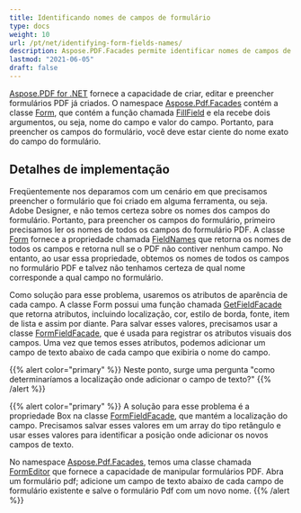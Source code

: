 ```yaml
---
title: Identificando nomes de campos de formulário
type: docs
weight: 10
url: /pt/net/identifying-form-fields-names/
description: Aspose.PDF.Facades permite identificar nomes de campos de formulário usando a Classe Form.
lastmod: "2021-06-05"
draft: false
---
```


[Aspose.PDF for .NET](/pdf/pt/net/) fornece a capacidade de criar, editar e preencher formulários PDF já criados. O namespace [Aspose.Pdf.Facades](https://reference.aspose.com/pdf/net/aspose.pdf.facades) contém a classe [Form](https://reference.aspose.com/pdf/net/aspose.pdf.facades/form), que contém a função chamada [FillField](https://reference.aspose.com/pdf/net/aspose.pdf.facades/form/methods/fillfield/index) e ela recebe dois argumentos, ou seja, nome do campo e valor do campo. Portanto, para preencher os campos do formulário, você deve estar ciente do nome exato do campo do formulário.

## Detalhes de implementação

Freqüentemente nos deparamos com um cenário em que precisamos preencher o formulário que foi criado em alguma ferramenta, ou seja. Adobe Designer, e não temos certeza sobre os nomes dos campos do formulário. Portanto, para preencher os campos do formulário, primeiro precisamos ler os nomes de todos os campos do formulário PDF. A classe [Form](https://reference.aspose.com/pdf/net/aspose.pdf.facades/form) fornece a propriedade chamada [FieldNames](https://reference.aspose.com/pdf/net/aspose.pdf.facades/form/properties/fieldnames) que retorna os nomes de todos os campos e retorna null se o PDF não contiver nenhum campo. No entanto, ao usar essa propriedade, obtemos os nomes de todos os campos no formulário PDF e talvez não tenhamos certeza de qual nome corresponde a qual campo no formulário.

Como solução para esse problema, usaremos os atributos de aparência de cada campo. A classe Form possui uma função chamada [GetFieldFacade](https://reference.aspose.com/pdf/net/aspose.pdf.facades/form/methods/getfieldfacade) que retorna atributos, incluindo localização, cor, estilo de borda, fonte, item de lista e assim por diante. Para salvar esses valores, precisamos usar a classe [FormFieldFacade](https://reference.aspose.com/pdf/net/aspose.pdf.facades/FormFieldFacade), que é usada para registrar os atributos visuais dos campos. Uma vez que temos esses atributos, podemos adicionar um campo de texto abaixo de cada campo que exibiria o nome do campo.

{{% alert color="primary" %}}
Neste ponto, surge uma pergunta "como determinaríamos a localização onde adicionar o campo de texto?"
{{% /alert %}}

{{% alert color="primary" %}}
A solução para esse problema é a propriedade Box na classe [FormFieldFacade](https://reference.aspose.com/pdf/net/aspose.pdf.facades/FormFieldFacade), que mantém a localização do campo. Precisamos salvar esses valores em um array do tipo retângulo e usar esses valores para identificar a posição onde adicionar os novos campos de texto.

No namespace [Aspose.Pdf.Facades](https://reference.aspose.com/pdf/net/aspose.pdf.facades), temos uma classe chamada [FormEditor](https://reference.aspose.com/pdf/net/aspose.pdf.facades/FormEditor) que fornece a capacidade de manipular formulários PDF. Abra um formulário pdf; adicione um campo de texto abaixo de cada campo de formulário existente e salve o formulário Pdf com um novo nome.
{{% /alert %}}
